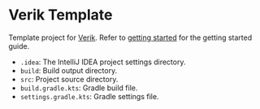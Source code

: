 # Verik Template

Template project for [Verik](https://github.com/frwang96/verik). Refer to
[getting started](https://verik.io/docs/tutorial/getting-started) for the getting started guide.

- `.idea`: The IntelliJ IDEA project settings directory.
- `build`: Build output directory.
- `src`: Project source directory.
- `build.gradle.kts`: Gradle build file.
- `settings.gradle.kts`: Gradle settings file.
